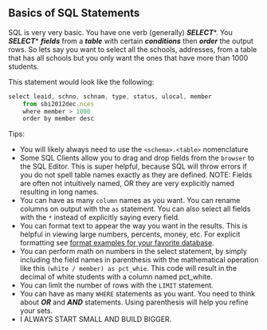 Basics of SQL Statements
------------------------
SQL is very very basic.  You have one verb (generally) ***SELECT****.  You ***SELECT**** ***fields*** from a ***table*** with certain ***conditions*** then ***order*** the output rows.  So lets say you want to select all the schools, addresses,  from a table that has all schools but you only want the ones that have more than 1000 students.

This statement would look like the following:

```javascript
select leaid, schno, schnam, type, status, ulocal, member
	from sbi2012dec.nces
	where member > 1000
	order by member desc
```

Tips:
- You will likely always need to use the `<schema>.<table>` nomenclature
- Some SQL Clients allow you to drag and drop fields from the `browser` to the SQL Editor.  This is super helpful, because SQL will throw errors if you do not spell table names exactly as they are defined.  NOTE: Fields are often not intuitively named, OR they are very explicitly named resulting in long names.  
- You can have as many `column` names as you want.  You can rename columns on output with the `as` statement.  You can also select all fields with the `*` instead of explicitly saying every field.
- You can format text to appear the way you want in the results.  This is helpful in viewing large numbers, percents, money, etc.  For explicit formatting see [format examples for your favorite database](http://www.postgresql.org/docs/8.3/static/functions-formatting.html).
- You can perform math on numbers in the select statement, by simply including the field names in parenthesis with the mathematical operation like this `(white / member) as pct_whie`.  This code will result in the decimal of white students with a column named pct_white.
- You can limit the number of rows with the `LIMIT` statement.  
- You can have as many `WHERE` statements as you want.  You need to think about ***OR*** and ***AND*** statements.  Using parenthesis will help you refine your sets.
- I ALWAYS START SMALL AND BUILD BIGGER.
